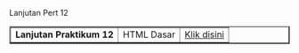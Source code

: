 Lanjutan Pert 12

<table border="2" cellpading="10">
  <tr>
    <td><b>Lanjutan Praktikum 12</b></td>
    <td>HTML Dasar</td>
    <td><a href="https://github.com/josefisto35/Lab11Web.git">Klik disini</td>
  </tr>
  </table>
